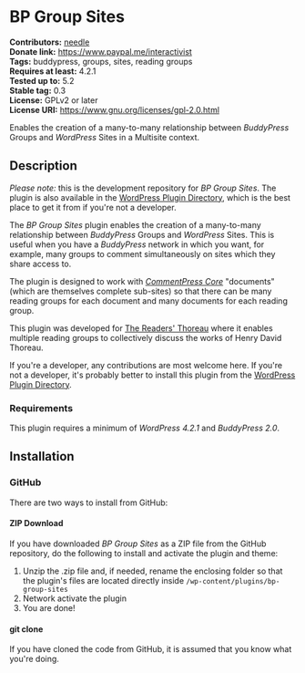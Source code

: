 BP Group Sites
==============

**Contributors:** [needle](https://profiles.wordpress.org/needle/)<br/>
**Donate link:** https://www.paypal.me/interactivist<br/>
**Tags:** buddypress, groups, sites, reading groups<br/>
**Requires at least:** 4.2.1<br/>
**Tested up to:** 5.2<br/>
**Stable tag:** 0.3<br/>
**License:** GPLv2 or later<br/>
**License URI:** https://www.gnu.org/licenses/gpl-2.0.html

Enables the creation of a many-to-many relationship between *BuddyPress* Groups and *WordPress* Sites in a Multisite context.

## Description

*Please note:* this is the development repository for *BP Group Sites*. The plugin is also available in the [WordPress Plugin Directory](https://wordpress.org/plugins/bp-group-sites/), which is the best place to get it from if you're not a developer.

The *BP Group Sites* plugin enables the creation of a many-to-many relationship between *BuddyPress* Groups and *WordPress* Sites. This is useful when you have a *BuddyPress* network in which you want, for example, many groups to comment simultaneously on sites which they share access to.

The plugin is designed to work with [*CommentPress Core*](https://wordpress.org/plugins/commentpress-core/) "documents" (which are themselves complete sub-sites) so that there can be many reading groups for each document and many documents for each reading group.

This plugin was developed for [The Readers' Thoreau](http://commons.digitalthoreau.org/) where it enables multiple reading groups to collectively discuss the works of Henry David Thoreau.

If you're a developer, any contributions are most welcome here. If you're not a developer, it's probably better to install this plugin from the [WordPress Plugin Directory](https://wordpress.org/plugins/bp-group-sites/).

### Requirements

This plugin requires a minimum of *WordPress 4.2.1* and *BuddyPress 2.0*.

## Installation

### GitHub

There are two ways to install from GitHub:

#### ZIP Download

If you have downloaded *BP Group Sites* as a ZIP file from the GitHub repository, do the following to install and activate the plugin and theme:

1. Unzip the .zip file and, if needed, rename the enclosing folder so that the plugin's files are located directly inside `/wp-content/plugins/bp-group-sites`
2. Network activate the plugin
3. You are done!

#### git clone

If you have cloned the code from GitHub, it is assumed that you know what you're doing.
